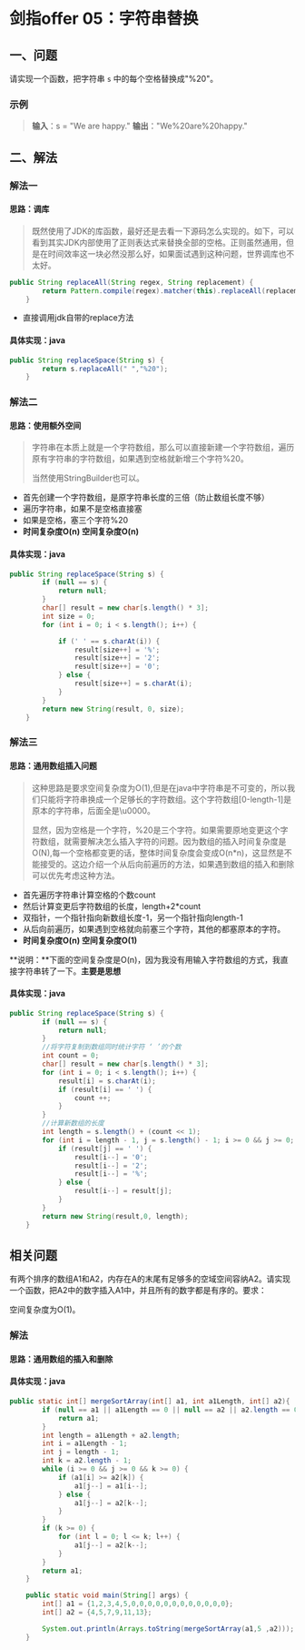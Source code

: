 # 剑指offer 05：字符串替换

## 一、问题

请实现一个函数，把字符串 `s` 中的每个空格替换成"%20"。

### 示例

> **输入**：s = "We are happy."
> **输出**："We%20are%20happy."

## 二、解法

### 解法一

#### 思路：调库

> 既然使用了JDK的库函数，最好还是去看一下源码怎么实现的。如下，可以看到其实JDK内部使用了正则表达式来替换全部的空格。正则虽然通用，但是在时间效率这一块必然没那么好，如果面试遇到这种问题，世界调库也不太好。

```java
public String replaceAll(String regex, String replacement) {
        return Pattern.compile(regex).matcher(this).replaceAll(replacement);
    }
```

- 直接调用jdk自带的replace方法

#### 具体实现：java

```java
public String replaceSpace(String s) {
        return s.replaceAll(" ","%20");
    }
```

### 解法二

#### 思路：使用额外空间

> 字符串在本质上就是一个字符数组，那么可以直接新建一个字符数组，遍历原有字符串的字符数组，如果遇到空格就新增三个字符%20。
>
> 当然使用StringBuilder也可以。

- 首先创建一个字符数组，是原字符串长度的三倍（防止数组长度不够）
- 遍历字符串，如果不是空格直接塞
- 如果是空格，塞三个字符%20
- **时间复杂度O(n) 空间复杂度O(n)**

#### 具体实现：java

```java
public String replaceSpace(String s) {
        if (null == s) {
            return null;
        }
        char[] result = new char[s.length() * 3];
        int size = 0;
        for (int i = 0; i < s.length(); i++) {

            if (' ' == s.charAt(i)) {
                result[size++] = '%';
                result[size++] = '2';
                result[size++] = '0';
            } else {
                result[size++] = s.charAt(i);
            }
        }
        return new String(result, 0, size);
    }
```

### 解法三

#### 思路：通用数组插入问题

> 这种思路是要求空间复杂度为O(1),但是在java中字符串是不可变的，所以我们只能将字符串换成一个足够长的字符数组。这个字符数组[0-length-1]是原本的字符串，后面全是\u0000。
>
> 显然，因为空格是一个字符，%20是三个字符。如果需要原地变更这个字符数组，就需要解决怎么插入字符的问题。因为数组的插入时间复杂度是O(N),每一个空格都变更的话，整体时间复杂度会变成O(n*n)，这显然是不能接受的。这边介绍一个从后向前遍历的方法，如果遇到数组的插入和删除可以优先考虑这种方法。

- 首先遍历字符串计算空格的个数count
- 然后计算变更后字符数组的长度，length+2*count
- 双指针，一个指针指向新数组长度-1，另一个指针指向length-1
- 从后向前遍历，如果遇到空格就向前塞三个字符，其他的都塞原本的字符。
- **时间复杂度O(n)  空间复杂度O(1)**

**说明：**下面的空间复杂度是O(n)，因为我没有用输入字符数组的方式，我直接字符串转了一下。**主要是思想**

#### 具体实现：java

``` java
public String replaceSpace(String s) {
        if (null == s) {
            return null;
        }
        //将字符复制到数组同时统计字符 ‘ ’的个数
        int count = 0;
        char[] result = new char[s.length() * 3];
        for (int i = 0; i < s.length(); i++) {
            result[i] = s.charAt(i);
            if (result[i] == ' ') {
                count ++;
            }
        }
        //计算新数组的长度
        int length = s.length() + (count << 1);
        for (int i = length - 1, j = s.length() - 1; i >= 0 && j >= 0; j--) {
            if (result[j] == ' ') {
                result[i--] = '0';
                result[i--] = '2';
                result[i--] = '%';
            } else {
                result[i--] = result[j];
            }
        }
        return new String(result,0, length);
    }
```

## 相关问题

有两个排序的数组A1和A2，内存在A的末尾有足够多的空域空间容纳A2。请实现一个函数，把A2中的数字插入A1中，并且所有的数字都是有序的。要求：

空间复杂度为O(1)。

### 解法

#### 思路：通用数组的插入和删除

#### 具体实现：java

```java
public static int[] mergeSortArray(int[] a1, int a1Length, int[] a2){
        if (null == a1 || a1Length == 0 || null == a2 || a2.length == 0) {
            return a1;
        }
        int length = a1Length + a2.length;
        int i = a1Length - 1;
        int j = length - 1;
        int k = a2.length - 1;
        while (i >= 0 && j >= 0 && k >= 0) {
            if (a1[i] >= a2[k]) {
                a1[j--] = a1[i--];
            } else {
                a1[j--] = a2[k--];
            }
        }
        if (k >= 0) {
            for (int l = 0; l <= k; l++) {
                a1[j--] = a2[k--];
            }
        }
        return a1;
    }

    public static void main(String[] args) {
        int[] a1 = {1,2,3,4,5,0,0,0,0,0,0,0,0,0,0,0,0};
        int[] a2 = {4,5,7,9,11,13};

        System.out.println(Arrays.toString(mergeSortArray(a1,5 ,a2)));
    }
```

